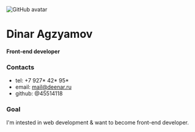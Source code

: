 ![GitHub avatar](https://avatars.githubusercontent.com/u/19572532?s=120&v=4)

# Dinar Agzyamov

#### Front-end developer

### Contacts

- tel: +7 927* 42* 95\*
- email: mail@deenar.ru
- github: @45514118

### Goal

I'm intested in web development & want to become front-end developer.
